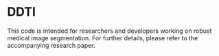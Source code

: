 # DDTI
This code is intended for researchers and developers working on robust medical image segmentation. For further details, please refer to the accompanying research paper.
